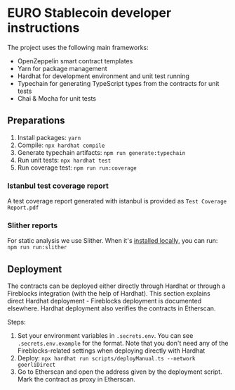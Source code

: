 # EURO Stablecoin developer instructions

The project uses the following main frameworks:

- OpenZeppelin smart contract templates
- Yarn for package management
- Hardhat for development environment and unit test running
- Typechain for generating TypeScript types from the contracts for unit tests
- Chai & Mocha for unit tests

## Preparations

1. Install packages: `yarn`
2. Compile: `npx hardhat compile`
3. Generate typechain artifacts: `npm run generate:typechain`
4. Run unit tests: `npx hardhat test`
5. Run coverage test: `npm run run:coverage`

### Istanbul test coverage report

A test coverage report generated with istanbul is provided as `Test Coverage Report.pdf`

### Slither reports

For static analysis we use Slither. When it's [installed locally](https://github.com/crytic/slither#how-to-install), you can run: `npm run run:slither` 

## Deployment

The contracts can be deployed either directly through Hardhat or through a Fireblocks integration (with the help of Hardhat). This section explains direct Hardhat deployment - Fireblocks deployment is documented elsewhere. Hardhat deployment also verifies the contracts in Etherscan.

Steps:
1. Set your environment variables in `.secrets.env`. You can see `.secrets.env.example` for the format. Note that you don't need any of the Fireblocks-related settings when deploying directly with Hardhat
2. Deploy: `npx hardhat run scripts/deployManual.ts --network goerliDirect` 
3. Go to Etherscan and open the address given by the deployment script. Mark the contract as proxy in Etherscan.
